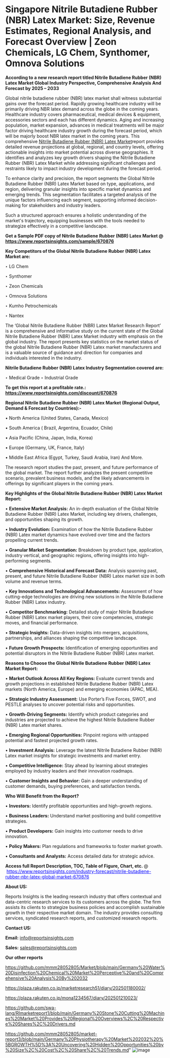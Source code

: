 # Singapore Nitrile Butadiene Rubber (NBR) Latex Market: Size, Revenue Estimates, Regional Analysis, and Forecast Overview | Zeon Chemicals, LG Chem, Synthomer, Omnova Solutions

<strong>According to a new research report titled Nitrile Butadiene Rubber (NBR) Latex Market Global Industry Perspective, Comprehensive Analysis And Forecast by 2025 – 2033</strong>

Global nitrile butadiene rubber (NBR) latex market shall witness substantial gains over the forecast period. Rapidly growing healthcare industry will be primarily driving NBR latex demand across the globe in the coming years. Healthcare industry covers pharmaceutical, medical devices & equipment, accessories sectors and each has different dynamics. Aging and increasing population, market expansion, advances in medical treatments will be major factor driving healthcare industry growth during the forecast period, which will be majorly boost NBR latex market in the coming years. This comprehensive <a href=https://www.reportsinsights.com/sample/670876>Nitrile Butadiene Rubber (NBR) Latex Market</a>report provides detailed revenue projections at global, regional, and country levels, offering actionable insights into market potential across diverse geographies. It identifies and analyzes key growth drivers shaping the Nitrile Butadiene Rubber (NBR) Latex Market while addressing significant challenges and restraints likely to impact industry development during the forecast period.

To enhance clarity and precision, the report segments the Global Nitrile Butadiene Rubber (NBR) Latex Market based on type, applications, and region, delivering granular insights into specific market dynamics and emerging trends. This segmentation facilitates a targeted analysis of the unique factors influencing each segment, supporting informed decision-making for stakeholders and industry leaders.

Such a structured approach ensures a holistic understanding of the market's trajectory, equipping businesses with the tools needed to strategize effectively in a competitive landscape.

<strong>Get a Sample PDF copy of Nitrile Butadiene Rubber (NBR) Latex Market </strong><strong>@<a href=https://www.reportsinsights.com/sample/670876 style=color:#0000ff;> https://www.reportsinsights.com/sample/670876</a></strong></font>

<strong>Key Competitors of the Global Nitrile Butadiene Rubber (NBR) Latex Market are:</strong>

‣ LG Chem

‣ Synthomer

‣ Zeon Chemicals

‣ Omnova Solutions

‣ Kumho Petrochemicals

‣ Nantex

The ‘Global Nitrile Butadiene Rubber (NBR) Latex Market Research Report’ is a comprehensive and informative study on the current state of the Global Nitrile Butadiene Rubber (NBR) Latex Market industry with emphasis on the global industry. The report presents key statistics on the market status of the global Nitrile Butadiene Rubber (NBR) Latex market manufacturers and is a valuable source of guidance and direction for companies and individuals interested in the industry.

<strong>Nitrile Butadiene Rubber (NBR) Latex Industry Segmentation covered are:</strong>

‣ Medical Grade
‣ Industrial Grade

<strong>To get this report at a profitable rate.: <a href=https://www.reportsinsights.com/discount/670876 style=color:#0000ff;>https://www.reportsinsights.com/discount/670876</a></strong></font>

<strong>Regional Nitrile Butadiene Rubber (NBR) Latex Market (Regional Output, Demand &amp; Forecast by Countries):-</strong>

• North America (United States, Canada, Mexico)

• South America ( Brazil, Argentina, Ecuador, Chile)

• Asia Pacific (China, Japan, India, Korea)

• Europe (Germany, UK, France, Italy)

• Middle East Africa (Egypt, Turkey, Saudi Arabia, Iran) And More.

The research report studies the past, present, and future performance of the global market. The report further analyzes the present competitive scenario, prevalent business models, and the likely advancements in offerings by significant players in the coming years.

<strong>Key Highlights of the Global Nitrile Butadiene Rubber (NBR) Latex Market Report:</strong>

• <strong>Extensive Market Analysis:</strong> An in-depth evaluation of the Global Nitrile Butadiene Rubber (NBR) Latex Market, including key drivers, challenges, and opportunities shaping its growth.

• <strong>Industry Evolution:</strong> Examination of how the Nitrile Butadiene Rubber (NBR) Latex market dynamics have evolved over time and the factors propelling current trends.

• <strong>Granular Market Segmentation:</strong> Breakdown by product type, application, industry vertical, and geographic regions, offering insights into high-performing segments.

• <strong>Comprehensive Historical and Forecast Data:</strong> Analysis spanning past, present, and future Nitrile Butadiene Rubber (NBR) Latex market size in both volume and revenue terms.

• <strong>Key Innovations and Technological Advancements:</strong> Assessment of how cutting-edge technologies are driving new solutions in the Nitrile Butadiene Rubber (NBR) Latex industry.

• <strong>Competitor Benchmarking:</strong> Detailed study of major Nitrile Butadiene Rubber (NBR) Latex market players, their core competencies, strategic moves, and financial performance.

• <strong>Strategic Insights:</strong> Data-driven insights into mergers, acquisitions, partnerships, and alliances shaping the competitive landscape.

• <strong>Future Growth Prospects:</strong> Identification of emerging opportunities and potential disruptors in the Nitrile Butadiene Rubber (NBR) Latex market.

<strong>Reasons to Choose the Global Nitrile Butadiene Rubber (NBR) Latex Market Report:</strong>

• <strong>Market Outlook Across All Key Regions:</strong> Evaluate current trends and growth projections in established Nitrile Butadiene Rubber (NBR) Latex markets (North America, Europe) and emerging economies (APAC, MEA).

• <strong>Strategic Industry Assessment:</strong> Use Porter’s Five Forces, SWOT, and PESTLE analyses to uncover potential risks and opportunities.

• <strong>Growth-Driving Segments:</strong> Identify which product categories and industries are projected to achieve the highest Nitrile Butadiene Rubber (NBR) Latex market shares.

• <strong>Emerging Regional Opportunities:</strong> Pinpoint regions with untapped potential and fastest projected growth rates.

• <strong>Investment Analysis:</strong> Leverage the latest Nitrile Butadiene Rubber (NBR) Latex market insights for strategic investments and market entry.

• <strong>Competitive Intelligence:</strong> Stay ahead by learning about strategies employed by industry leaders and their innovation roadmaps.

• <strong>Customer Insights and Behavior:</strong> Gain a deeper understanding of customer demands, buying preferences, and satisfaction trends.

<strong>Who Will Benefit from the Report?</strong>

• <strong>Investors:</strong> Identify profitable opportunities and high-growth regions.

• <strong>Business Leaders:</strong> Understand market positioning and build competitive strategies.

• <strong>Product Developers:</strong> Gain insights into customer needs to drive innovation.

• <strong>Policy Makers:</strong> Plan regulations and frameworks to foster market growth.

• <strong>Consultants and Analysts:</strong> Access detailed data for strategic advice.
</ul>
<strong>Access full Report Description, TOC, Table of Figure, Chart, etc. </strong>@  <a href=https://www.reportsinsights.com/industry-forecast/nitrile-butadiene-rubber-nbr-latex-global-market-670876 style=color:#0000ff;>https://www.reportsinsights.com/industry-forecast/nitrile-butadiene-rubber-nbr-latex-global-market-670876</a></font>

<strong><strong>About US</strong>:</strong>

Reports Insights is the leading research industry that offers contextual and data-centric research services to its customers across the globe. The firm assists its clients to strategize business policies and accomplish sustainable growth in their respective market domain. The industry provides consulting services, syndicated research reports, and customized research reports.

<strong>Contact US:</strong>

<p class=""""><b>Email:</b> <a href=mailto:info@reportsinsights.com>info@reportsinsights.com</a></p>
<p class=""""><b>Sales:</b> <a href=mailto:sales@reportsinsights.com>sales@reportsinsights.com</a></p>

<strong>Our other reports</strong>

<a href=https://github.com/mmm28052805/Market/blob/main/Germany%20Water%20Disinfection%20Chemical%20Market%20Perceptive%20and%20Comprehensive%20Analysis%20By%202032>https://github.com/mmm28052805/Market/blob/main/Germany%20Water%20Disinfection%20Chemical%20Market%20Perceptive%20and%20Comprehensive%20Analysis%20By%202032</a>

<a href=https://plaza.rakuten.co.jp/marketresearch51/diary/202501180002/>https://plaza.rakuten.co.jp/marketresearch51/diary/202501180002/</a>

<a href=https://plaza.rakuten.co.jp/mona1234567/diary/202501210023/>https://plaza.rakuten.co.jp/mona1234567/diary/202501210023/</a>

<a href=https://github.com/swa-lang/RImarketreport1/blob/main/Germany%20Stone%20Cutting%20Machines%20Market%20Provides%20Regional%20Overviews%2C%20Respective%20Shares%2C%20Drivers.md>https://github.com/swa-lang/RImarketreport1/blob/main/Germany%20Stone%20Cutting%20Machines%20Market%20Provides%20Regional%20Overviews%2C%20Respective%20Shares%2C%20Drivers.md</a>

<a href=https://github.com/mmm28052805/market-report3/blob/main/Germany%20Physiotherapy%20Market%202032%20%5BGROWTH%5D%3A%20Uncovering%20Hidden%20Opportunities%20by%20Size%2C%20Cost%2C%20Share%2C%20Trends.md>https://github.com/mmm28052805/market-report3/blob/main/Germany%20Physiotherapy%20Market%202032%20%5BGROWTH%5D%3A%20Uncovering%20Hidden%20Opportunities%20by%20Size%2C%20Cost%2C%20Share%2C%20Trends.md</a>"
![image](https://github.com/user-attachments/assets/a040078b-60cb-4f63-846e-bad539f6537c)
